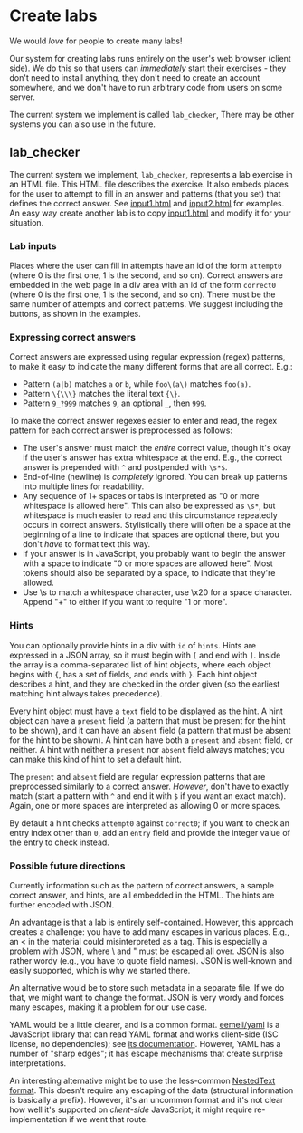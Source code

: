 # Create labs

We would *love* for people to create many labs!

Our system for creating labs runs entirely on the user's web browser
(client side). We do this so that users can *immediately* start
their exercises - they don't need to install anything, they don't need
to create an account somewhere, and we don't have to run arbitrary code
from users on some server.

The current system we implement is called `lab_checker`,
There may be other systems you can also use in the future.

## lab_checker

The current system we implement, `lab_checker`,
represents a lab exercise in an HTML file.
This HTML file describes the exercise.
It also embeds places for the user to attempt to fill in an answer
and patterns (that you set) that defines the
correct answer. See [input1.html](input1.html) and [input2.html](input2.html)
for examples.
An easy way create another lab is to copy
[input1.html](input1.html) and modify it for your situation.

### Lab inputs

Places where the user can fill in attempts have an id
of the form `attempt0` (where 0 is the first one, 1 is the second, and so on).
Correct answers are embedded in the web page in a div area with
an id of the form `correct0` (where 0 is the first one, 1 is the second,
and so on). There must be the same number of attempts and correct patterns.
We suggest including the buttons, as shown in the examples.

### Expressing correct answers

Correct answers are expressed using regular expression (regex) patterns,
to make it easy to
indicate the many different forms that are all correct. E.g.:

* Pattern `(a|b)` matches `a` or `b`, while `foo\(a\)` matches `foo(a)`.
* Pattern `\{\\\}` matches the literal text `{\}`.
* Pattern `9_?999` matches `9`, an optional `_`, then `999`.

To make the correct answer regexes easier to enter and
read, the regex pattern for each correct answer is preprocessed as follows:

* The user's answer must match the *entire* correct value, though it's
  okay if the user's answer has extra whitespace at the end.
  E.g., the correct answer is prepended with `^` and postpended with `\s*$`.
* End-of-line (newline) is *completely* ignored. You can break up patterns
  into multiple lines for readability.
* Any sequence of 1+ spaces or tabs
  is interpreted as "0 or more whitespace is allowed here".
  This can also be expressed as `\s*`, but whitespace is much easier to read
  and this circumstance repeatedly occurs in correct answers.
  Stylistically there will often be a space at the beginning of
  a line to indicate that spaces are optional there, but you don't
  *have* to format text this way.
* If your answer is in JavaScript, you probably want to begin the answer
  with a space to indicate "0 or more spaces are allowed here".
  Most tokens should also be separated by a space, to indicate that they're
  allowed.
* Use \s to match a whitespace character, use \x20 for a space character.
  Append "+" to either if you want to require "1 or more".

### Hints

You can optionally provide hints in a div with `id` of `hints`.
Hints are expressed in a JSON array, so it must begin with `[` and end with `]`.
Inside the array is a comma-separated list of hint objects, where
each object begins with `{`, has a set of fields, and ends with `}`.
Each hint object describes a hint, and they are checked in the order given
(so the earliest matching hint always takes precedence).

Every hint object must have a `text` field to be displayed as the hint.
A hint object can have a `present` field (a pattern that must be present
for the hint to be shown), and it can have an
`absent` field (a pattern that must be absent for the hint to be shown).
A hint can have both a `present` and `absent` field, or neither.
A hint with neither a `present` nor `absent` field always matches;
you can make this kind of hint to set a default hint.

The `present` and `absent` field are regular expression patterns that
are preprocessed similarly to a correct answer.
*However*,
don't have to exactly match (start a pattern with `^` and end it with
`$` if you want an exact match). Again, one or more spaces are interpreted
as allowing 0 or more spaces.

By default a hint checks `attempt0` against `correct0`; if you want
to check an entry index other than `0`, add an `entry` field and provide
the integer value of the entry to check instead.

### Possible future directions

Currently information such as the pattern of correct answers,
a sample correct answer, and hints, are all embedded in the HTML.
The hints are further encoded with JSON.

An advantage is that a lab is entirely self-contained.
However, this approach creates a challenge: you have to add many
escapes in various places.
E.g., an &lt; in the material could misinterpreted as a tag.
This is especially a problem with JSON, where \ and " must be escaped
all over. JSON is also rather wordy (e.g., you have to quote field names).
JSON is well-known and easily supported, which is why we started there.

An alternative would be to store such metadata in a separate file.
If we do that, we might want to change the format.
JSON is very wordy and forces many escapes, making it a problem for
our use case.

YAML would be a little clearer, and is a common format.
[eemeli/yaml](https://github.com/eemeli/yaml) is a JavaScript library
that can read YAML format and works client-side (ISC license,
no dependencies); see [its documentation](https://eemeli.org/yaml/#yaml).
However, YAML has a number of "sharp edges";
it has escape mechanisms that create surprise interpretations.

An interesting alternative might be to use the less-common
[NestedText format](https://nestedtext.org/en/stable/).
This doesn't require
any escaping of the data (structural information is basically a prefix).
However, it's an uncommon format and
it's not clear how well it's supported on *client-side* JavaScript;
it might require re-implementation if we went that route.

